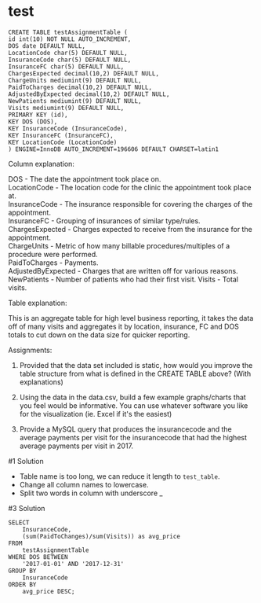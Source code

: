 # test

```Create Table statement for the data included:
CREATE TABLE testAssignmentTable (
id int(10) NOT NULL AUTO_INCREMENT,
DOS date DEFAULT NULL,
LocationCode char(5) DEFAULT NULL,
InsuranceCode char(5) DEFAULT NULL,
InsuranceFC char(5) DEFAULT NULL,
ChargesExpected decimal(10,2) DEFAULT NULL,
ChargeUnits mediumint(9) DEFAULT NULL,
PaidToCharges decimal(10,2) DEFAULT NULL,
AdjustedByExpected decimal(10,2) DEFAULT NULL,
NewPatients mediumint(9) DEFAULT NULL,
Visits mediumint(9) DEFAULT NULL,
PRIMARY KEY (id),
KEY DOS (DOS),
KEY InsuranceCode (InsuranceCode),
KEY InsuranceFC (InsuranceFC),
KEY LocationCode (LocationCode)
) ENGINE=InnoDB AUTO_INCREMENT=196606 DEFAULT CHARSET=latin1
```
Column explanation:

DOS - The date the appointment took place on.<br>
LocationCode - The location code for the clinic the appointment took place at.<br>
InsuranceCode - The insurance responsible for covering the charges of the appointment.<br> 
InsuranceFC - Grouping of insurances of similar type/rules.<br> 
ChargesExpected - Charges expected to receive from the insurance for the appointment.<br> 
ChargeUnits - Metric of how many billable procedures/multiples of a procedure were performed.<br> 
PaidToCharges - Payments.<br> 
AdjustedByExpected - Charges that are written off for various reasons.<br> 
NewPatients - Number of patients who had their first visit. Visits - Total visits.<br>

Table explanation:

This is an aggregate table for high level business reporting, it takes the data off of many visits and aggregates it by location, insurance, FC and DOS totals to cut down on the data size for quicker reporting.

Assignments:

1. Provided that the data set included is static, how would you improve the table structure from what is defined in the CREATE TABLE above? (With explanations)

2. Using the data in the data.csv, build a few example graphs/charts that you feel would be informative. You can use whatever software you like for the visualization (ie. Excel if it's the easiest)

3. Provide a MySQL query that produces the insurancecode and the average payments per visit for the insurancecode that had the highest average payments per visit in 2017.

#1 Solution
* Table name is too long, we can reduce it length to <code>test_table</code>.
* Change all column names to lowercase.
* Split two words in column with underscore _


#3 Solution 

```
SELECT
    InsuranceCode,
    (sum(PaidToChanges)/sum(Visits)) as avg_price
FROM 
    testAssignmentTable
WHERE DOS BETWEEN 
    '2017-01-01' AND '2017-12-31'
GROUP BY 
    InsuranceCode
ORDER BY 
    avg_price DESC;
```
